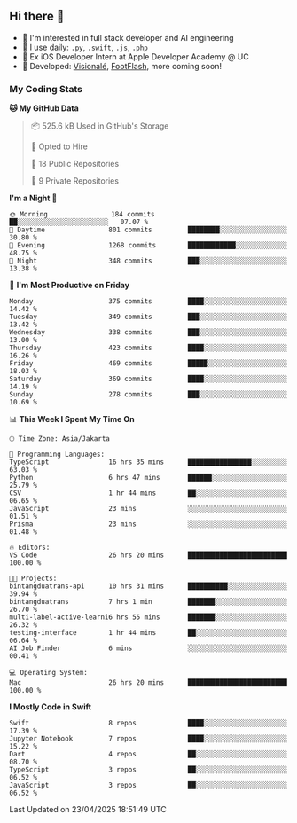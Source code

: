 ## Hi there 👋

- 🤖 I'm interested in full stack developer and AI engineering
- 🌱 I use daily: `.py`, `.swift`, `.js`, `.php`
- 🍎 Ex iOS Developer Intern at Apple Developer Academy @ UC
- 🔨 Developed: [Visionalé](https://apps.apple.com/id/app/visional%C3%A9/id6737191146), [FootFlash](https://apps.apple.com/id/app/footflash/id6550905078), more coming soon!

### My Coding Stats

<!--START_SECTION:waka-->
**🐱 My GitHub Data** 

> 📦 525.6 kB Used in GitHub's Storage 
 > 
> 💼 Opted to Hire
 > 
> 📜 18 Public Repositories 
 > 
> 🔑 9 Private Repositories 
 > 
**I'm a Night 🦉** 

```text
🌞 Morning                184 commits         ██░░░░░░░░░░░░░░░░░░░░░░░   07.07 % 
🌆 Daytime                801 commits         ████████░░░░░░░░░░░░░░░░░   30.80 % 
🌃 Evening                1268 commits        ████████████░░░░░░░░░░░░░   48.75 % 
🌙 Night                  348 commits         ███░░░░░░░░░░░░░░░░░░░░░░   13.38 % 
```
📅 **I'm Most Productive on Friday** 

```text
Monday                   375 commits         ████░░░░░░░░░░░░░░░░░░░░░   14.42 % 
Tuesday                  349 commits         ███░░░░░░░░░░░░░░░░░░░░░░   13.42 % 
Wednesday                338 commits         ███░░░░░░░░░░░░░░░░░░░░░░   13.00 % 
Thursday                 423 commits         ████░░░░░░░░░░░░░░░░░░░░░   16.26 % 
Friday                   469 commits         █████░░░░░░░░░░░░░░░░░░░░   18.03 % 
Saturday                 369 commits         ████░░░░░░░░░░░░░░░░░░░░░   14.19 % 
Sunday                   278 commits         ███░░░░░░░░░░░░░░░░░░░░░░   10.69 % 
```


📊 **This Week I Spent My Time On** 

```text
🕑︎ Time Zone: Asia/Jakarta

💬 Programming Languages: 
TypeScript               16 hrs 35 mins      ████████████████░░░░░░░░░   63.03 % 
Python                   6 hrs 47 mins       ██████░░░░░░░░░░░░░░░░░░░   25.79 % 
CSV                      1 hr 44 mins        ██░░░░░░░░░░░░░░░░░░░░░░░   06.65 % 
JavaScript               23 mins             ░░░░░░░░░░░░░░░░░░░░░░░░░   01.51 % 
Prisma                   23 mins             ░░░░░░░░░░░░░░░░░░░░░░░░░   01.48 % 

🔥 Editors: 
VS Code                  26 hrs 20 mins      █████████████████████████   100.00 % 

🐱‍💻 Projects: 
bintangduatrans-api      10 hrs 31 mins      ██████████░░░░░░░░░░░░░░░   39.94 % 
bintangduatrans          7 hrs 1 min         ███████░░░░░░░░░░░░░░░░░░   26.70 % 
multi-label-active-learni6 hrs 55 mins       ███████░░░░░░░░░░░░░░░░░░   26.32 % 
testing-interface        1 hr 44 mins        ██░░░░░░░░░░░░░░░░░░░░░░░   06.64 % 
AI Job Finder            6 mins              ░░░░░░░░░░░░░░░░░░░░░░░░░   00.41 % 

💻 Operating System: 
Mac                      26 hrs 20 mins      █████████████████████████   100.00 % 
```

**I Mostly Code in Swift** 

```text
Swift                    8 repos             ████░░░░░░░░░░░░░░░░░░░░░   17.39 % 
Jupyter Notebook         7 repos             ████░░░░░░░░░░░░░░░░░░░░░   15.22 % 
Dart                     4 repos             ██░░░░░░░░░░░░░░░░░░░░░░░   08.70 % 
TypeScript               3 repos             ██░░░░░░░░░░░░░░░░░░░░░░░   06.52 % 
JavaScript               3 repos             ██░░░░░░░░░░░░░░░░░░░░░░░   06.52 % 
```




 Last Updated on 23/04/2025 18:51:49 UTC
<!--END_SECTION:waka-->

<!--
**nico-samuelson/nico-samuelson** is a ✨ _special_ ✨ repository because its `README.md` (this file) appears on your GitHub profile.

Here are some ideas to get you started:

- 🔭 I’m currently working on ...
- 🌱 I’m currently learning ...
- 👯 I’m looking to collaborate on ...
- 🤔 I’m looking for help with ...
- 💬 Ask me about ...
- 📫 How to reach me: ...
- 😄 Pronouns: ...
- ⚡ Fun fact: ...
-->
